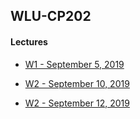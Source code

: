## WLU-CP202
#### Lectures
- [W1 - September 5, 2019](/CP202/Fall2019/W1/Sept5/index.html)

- [W2 - September 10, 2019](/CP202/Fall2019/W2/Sept10/index.html)

- [W2 - September 12, 2019](/CP202/Fall2019/W2/Sept12/index.html)
